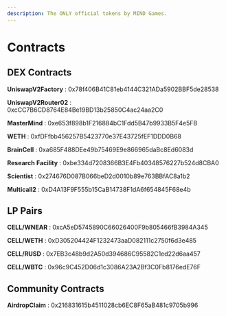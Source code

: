 ```yaml
---
description: The ONLY official tokens by MIND Games.
---
```


# Contracts

## DEX Contracts

**UniswapV2Factory** : 0x78f406B41C81eb4144C321ADa5902BBF5de28538&#x20;

**UniswapV2Router02** : 0xcCC7B6CD8764E84Be19BD13b25850C4ac24aa2C0

**MasterMind** : 0xe653f898b1F216884bC1Fdd5B47b9933B5F4e5FB

**WETH** : 0xfDFfbb456257B5423770e37E43725fEF1DDD0B68

**BrainCell** : 0xa685F488DEe49b75469E9e866965daBc8Ed6083d&#x20;

**Research** **Facility** : 0xbe334d7208366B3E4Fb40348576227b524d8CBA0&#x20;

**Scientist** : 0x274676D087B066beD2d0010b89e763BBfAC8a1b2&#x20;

**Multicall2** : 0xD4A13F9F555b15CaB14738F1dA6f654845F68e4b&#x20;

## LP Pairs

**CELL/WNEAR** : 0xcA5eD5745890C66026400F9b805466fB3984A345&#x20;

**CELL/WETH** : 0xD305204424F1232473aaD082111c2750f6d3e485&#x20;

**CELL/RUSD** : 0x7EB3c48b9d2A50d394686C95582C1ed22d6aa457&#x20;

**CELL/WBTC** : 0x96c9C452D06d1c3086A23A2Bf3C0Fb8176edE76F

## Community Contracts

**AirdropClaim** : 0x216831615b4511028cb6EC8F65aB481c9705b996

